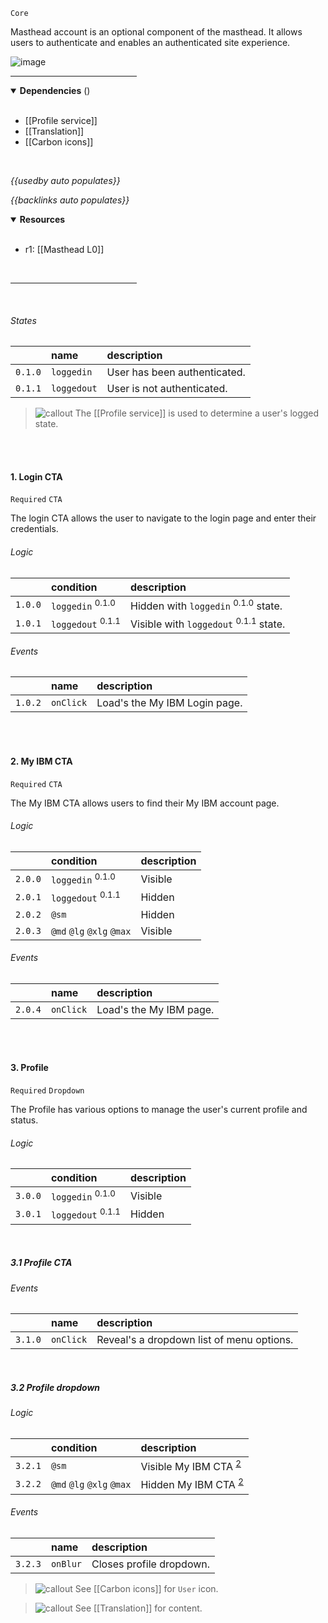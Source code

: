 `Core` <!-- category start --><!-- category end -->

Masthead account is an optional component of the masthead. It allows users to authenticate and enables an authenticated site experience.

![image](https://user-images.githubusercontent.com/3793636/149965005-6c33486c-d053-439a-b136-a2aaaad552ff.png)

<hr width="40%" />

<!-- toc start open="true" depthStart="3" depthEnd="5" -->
<!-- toc end -->

<details open="true">
  <summary><strong>Dependencies</strong> (<!-- dependencyCount start --><!-- dependencyCount end -->)</summary><br />

- [[Profile service]]
- [[Translation]]
- [[Carbon icons]]

<br />
</details>

<!-- usedby start -->

_{{usedby auto populates}}_

<!-- usedby end -->

<!-- backlinks start -->

_{{backlinks auto populates}}_

<!-- backlinks end -->

<a name="resources"></a>

<details open="true">
  <summary><strong>Resources</strong></summary><br />

- r1: [[Masthead L0]]

<br />
</details>

<hr width="40%" />

<br />

###### States

|         | name        | description                  |
| :------ | :---------- | :--------------------------- |
| `0.1.0` | `loggedin`  | User has been authenticated. |
| `0.1.1` | `loggedout` | User is not authenticated.   |

> ![callout](https://user-images.githubusercontent.com/3793636/117873919-f6faba80-b265-11eb-81a5-039bdcd822e8.png)
> The [[Profile service]] is used to determine a user's logged state.

<br /><br />

#### 1. Login CTA

`Required` `CTA`

The login CTA allows the user to navigate to the login page and enter their credentials.

###### Logic

|         | condition                    | description                                      |
| :------ | :--------------------------- | :----------------------------------------------- |
| `1.0.0` | `loggedin` <sup>0.1.0</sup>  | Hidden with `loggedin` <sup>0.1.0</sup> state.   |
| `1.0.1` | `loggedout` <sup>0.1.1</sup> | Visible with `loggedout` <sup>0.1.1</sup> state. |

###### Events

|         | name      | description                   |
| :------ | :-------- | :---------------------------- |
| `1.0.2` | `onClick` | Load's the My IBM Login page. |

<br /><br />

#### 2. My IBM CTA

`Required` `CTA`

The My IBM CTA allows users to find their My IBM account page.

###### Logic

|         | condition                    | description |
| :------ | :--------------------------- | :---------- |
| `2.0.0` | `loggedin` <sup>0.1.0</sup>  | Visible     |
| `2.0.1` | `loggedout` <sup>0.1.1</sup> | Hidden      |
| `2.0.2` | `@sm`                        | Hidden      |
| `2.0.3` | `@md` `@lg` `@xlg` `@max`    | Visible     |

###### Events

|         | name      | description             |
| :------ | :-------- | :---------------------- |
| `2.0.4` | `onClick` | Load's the My IBM page. |

<br /><br />

#### 3. Profile

`Required` `Dropdown`

The Profile has various options to manage the user's current profile and status.

###### Logic

|         | condition                    | description |
| :------ | :--------------------------- | :---------- |
| `3.0.0` | `loggedin` <sup>0.1.0</sup>  | Visible     |
| `3.0.1` | `loggedout` <sup>0.1.1</sup> | Hidden      |

<br />

##### 3.1 Profile CTA

###### Events

|         | name      | description                               |
| :------ | :-------- | :---------------------------------------- |
| `3.1.0` | `onClick` | Reveal's a dropdown list of menu options. |

<br />

##### 3.2 Profile dropdown

###### Logic

|         | condition                 | description                                      |
| :------ | :------------------------ | :----------------------------------------------- |
| `3.2.1` | `@sm`                     | Visible My IBM CTA <sup>[2](#2-my-ibm-cta)</sup> |
| `3.2.2` | `@md` `@lg` `@xlg` `@max` | Hidden My IBM CTA <sup>[2](#2-my-ibm-cta)</sup>  |

###### Events

|         | name     | description              |
| :------ | :------- | :----------------------- |
| `3.2.3` | `onBlur` | Closes profile dropdown. |

> ![callout](https://user-images.githubusercontent.com/3793636/117873919-f6faba80-b265-11eb-81a5-039bdcd822e8.png)
> See [[Carbon icons]] for `User` icon.

> ![callout](https://user-images.githubusercontent.com/3793636/117873919-f6faba80-b265-11eb-81a5-039bdcd822e8.png)
> See [[Translation]] for content.
